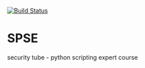 [![Build Status](https://travis-ci.org/brownman/SPSE.svg?branch=master)](https://travis-ci.org/brownman/SPSE)


SPSE
====
security tube - python scripting expert course
